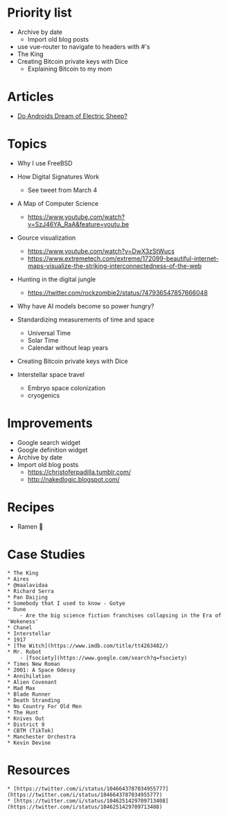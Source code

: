 # Priority list

* Archive by date
  - Import old blog posts
* use vue-router to navigate to headers with #'s
* The King
* Creating Bitcoin private keys with Dice
  - Explaining Bitcoin to my mom

# Articles

* [Do Androids Dream of Electric Sheep?](https://en.wikipedia.org/wiki/Do_Androids_Dream_of_Electric_Sheep%3F)

# Topics

* Why I use FreeBSD
* How Digital Signatures Work
    - See tweet from March 4
* A Map of Computer Science
    - https://www.youtube.com/watch?v=SzJ46YA_RaA&feature=youtu.be
* Gource visualization
    - https://www.youtube.com/watch?v=DwX3zStWucs
    - https://www.extremetech.com/extreme/172099-beautiful-internet-maps-visualize-the-striking-interconnectedness-of-the-web
* Hunting in the digital jungle
    - https://twitter.com/rockzombie2/status/747936547857666048
* Why have AI models become so power hungry?

* Standardizing measurements of time and space
    - Universal Time
    - Solar Time
    - Calendar without leap years

* Creating Bitcoin private keys with Dice

* Interstellar space travel
    - Embryo space colonization
    - cryogenics

# Improvements

* Google search widget
* Google definition widget
* Archive by date
* Import old blog posts
  - https://christoferpadilla.tumblr.com/
  - http://nakedlogic.blogspot.com/

# Recipes

* Ramen 🍜

# Case Studies

    * The King
    * Aires
    * @maalavidaa
    * Richard Serra
    * Pan Daijing
    * Somebody that I used to know - Gotye
    * Dune
        - Are the big science fiction franchises collapsing in the Era of 'Wokeness'
    * Chanel
    * Interstellar
    * 1917
    * [The Witch](https://www.imdb.com/title/tt4263482/)
    * Mr. Robot
        - [fsociety](https://www.google.com/search?q=fsociety)
    * Times New Roman
    * 2001: A Space Odessy
    * Annihilation
    * Alien Covenant
    * Mad Max
    * Blade Runner
    * Death Stranding
    * No Country For Old Men
    * The Hunt
    * Knives Out
    * District 9
    * CBTM (TikTok)
    * Manchester Orchestra
    * Kevin Devine


# Resources
    * [https://twitter.com/i/status/1046643787034955777](https://twitter.com/i/status/1046643787034955777)
    * [https://twitter.com/i/status/1046251429709713408](https://twitter.com/i/status/1046251429709713408)
